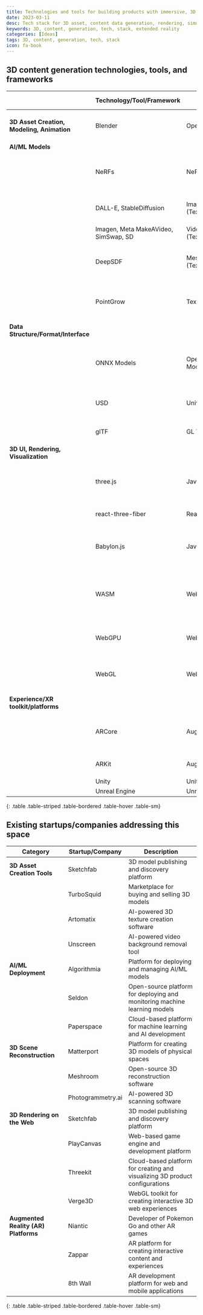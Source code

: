 ```yaml
---
title: Technologies and tools for building products with immersive, 3D experiences 
date: 2023-03-11
desc: Tech stack for 3D asset, content data generation, rendering, simulation and User Experiences for extended reality
keywords: 3D, content, generation, tech, stack, extended reality
categories: [Ideas]
tags: 3D, content, generation, tech, stack
icon: fa-book
---
```


## 3D content generation technologies, tools, and frameworks

|                                    | **Technology/Tool/Framework**        | **Brief Description**                            | **Use Cases**                                                      | **Key Advantage**                                             |
|--------------------------------------------|--------------------------------------|--------------------------------------------------|--------------------------------------------------------------------|---------------------------------------------------------------|
| **3D Asset Creation, Modeling, Animation** | Blender                              | Open-source 3D creation software                 | Asset creation, 3D modeling and animation, rendering               | Advanced toolset, extensive community                         |
| **AI/ML Models**                           |                                      |                                                  |                                                                    |                                                               |
|                                        | NeRFs                                | NeRFs (Neural Radiance Fields)                   | 3D reconstruction of objects and scenery from images               | Accurate and detailed 3D modeling                             |
|                                        | DALL-E, StableDiffusion              | Image Generators (Text/Image2Image)              | Texture Generation, Image Generation                               |                                                               |
|                                        | Imagen, Meta MakeAVideo, SimSwap, SD | Video Generators (Text/Image/Video2Video)        |                                                                    |                                                               |
|                                        | DeepSDF                              | Mesh Generators (Text/Image/Video2Mesh/3DObject) | Creating custom 3D models for games or movies                      | Generating 3D models from text, image or video prompts        |
|                                        | PointGrow                            | Text2Pointcloud                                  | 3D representations of objects or scenes                            | Generating 3D point clouds from text, image or video prompts  |
| **Data Structure/Format/Interface**        |                                      |                                                  |                                                                    |                                                               |
|                                    | ONNX Models                          | Open Neural Network Exchange Models              | Machine learning models for image, speech, and language processing | Interoperability between different neural network frameworks  |
|                                        | USD                                  | Universal Scene Description                      | 3D asset exchange format                                           | Enables collaboration, accelerates 3D projects                |
|                                        | glTF                                 | GL Transmission Format                           | Efficient 3D asset delivery format                                 | Lightweight, supports PBR materials                           |
| **3D UI, Rendering, Visualization**        |                                      |                                                  |                                                                    |                                                               |
|                                    | three.js                             | JavaScript 3D library                            | 3D visualization, 3D UI development                                | Cross-browser compatibility, large community                  |
|                                        | react-three-fiber                    | React bindings for three.js                      | Building 3D content using React                                    | Familiar React development experience                         |
|                                        | Babylon.js                           | JavaScript 3D engine                             | Building 3D games and immersive experiences                        | Cross-platform support, physics engine included               |
|                                        | WASM                                 | WebAssembly                                      | Portable binary code format for web applications                   | High-performance code execution, cross-language compatibility |
|                                        | WebGPU                               | Web Graphics and Compute API                     | Low-level graphics and compute API for the web                     | High-performance, access to GPU features                      |
|                                        | WebGL                                | Web Graphics Library                             | Rendering 2D and 3D graphics in a web browser                      | Hardware-accelerated rendering, no plugins required           |
| **Experience/XR toolkit/platforms**  |                                      |                                                  |                                                                    |                                                               |
|                                        | ARCore                               | Augmented Reality SDK for Android                | Augmented reality app development                                  | Advanced motion tracking, environmental understanding         |
|                                        | ARKit                                | Augmented Reality SDK for iOS                    | Augmented reality app development                                  | Face tracking, gesture recognition                            |
|                                    | Unity                                | Unity Game Engine                                |                                                                    |                                                               |
|                                    | Unreal Engine                        | Unreal Game Engine                               |                                                                    |                                                               |
{: .table .table-striped .table-bordered .table-hover .table-sm}



## Existing startups/companies addressing this space

| **Category**                         | **Startup/Company** | **Description**                                                             |
|--------------------------------------|---------------------|-----------------------------------------------------------------------------|
| **3D Asset Creation Tools**          | Sketchfab           | 3D model publishing and discovery platform                                  |
|                                  | TurboSquid          | Marketplace for buying and selling 3D models                                |
|                                  | Artomatix           | AI-powered 3D texture creation software                                     |
|                                  | Unscreen            | AI-powered video background removal tool                                    |
| **AI/ML Deployment**                 | Algorithmia         | Platform for deploying and managing AI/ML models                            |
|                                  | Seldon              | Open-source platform for deploying and monitoring machine learning models   |
|                                  | Paperspace          | Cloud-based platform for machine learning and AI development                |
| **3D Scene Reconstruction**          | Matterport          | Platform for creating 3D models of physical spaces                          |
| | Meshroom            | Open-source 3D reconstruction software                                      |
|                                  | Photogrammetry.ai   | AI-powered 3D scanning software                                             |
| **3D Rendering on the Web**          | Sketchfab           | 3D model publishing and discovery platform                                  |
|                                  | PlayCanvas          | Web-based game engine and development platform                              |
|                                  | Threekit            | Cloud-based platform for creating and visualizing 3D product configurations |
|                                  | Verge3D             | WebGL toolkit for creating interactive 3D web experiences                   |
| **Augmented Reality (AR) Platforms** | Niantic             | Developer of Pokemon Go and other AR games                                  |
|                                  | Zappar              | AR platform for creating interactive content and experiences                |
|                                  | 8th Wall            | AR development platform for web and mobile applications                     |
{: .table .table-striped .table-bordered .table-hover .table-sm}